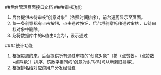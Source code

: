 ##后台管理页面接口文档
####审核功能
1. 后台提供未待审核“创意对象”（依照时间排序），前台遍历显示至页面。
2. 每一条创意都有点击按钮，点击通过按钮，后台将创意标作通过审核，从待审核对象中删除。
3. 及将数据库中的is值由0变为1，表示通过

####统计功能
1. 根据每周的来，后台提供所有通过审核的“创意对象”（按（点赞数÷（点赞数+点踩数））排序，该数字相同的“创意对象”以时间从新到旧排序)。
2. 根据排名给对应的用户分发经验值
